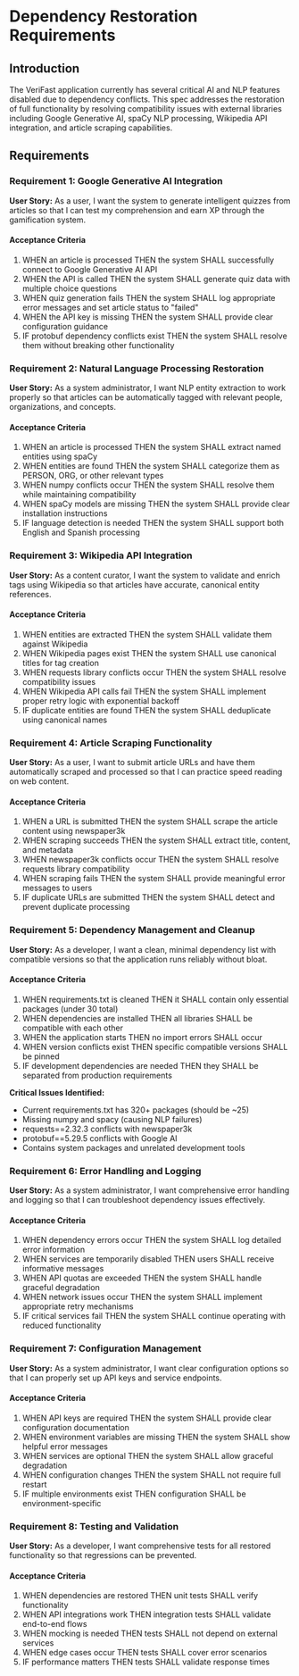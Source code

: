 # Dependency Restoration Requirements

## Introduction

The VeriFast application currently has several critical AI and NLP features disabled due to dependency conflicts. This spec addresses the restoration of full functionality by resolving compatibility issues with external libraries including Google Generative AI, spaCy NLP processing, Wikipedia API integration, and article scraping capabilities.

## Requirements

### Requirement 1: Google Generative AI Integration

**User Story:** As a user, I want the system to generate intelligent quizzes from articles so that I can test my comprehension and earn XP through the gamification system.

#### Acceptance Criteria

1. WHEN an article is processed THEN the system SHALL successfully connect to Google Generative AI API
2. WHEN the API is called THEN the system SHALL generate quiz data with multiple choice questions
3. WHEN quiz generation fails THEN the system SHALL log appropriate error messages and set article status to "failed"
4. WHEN the API key is missing THEN the system SHALL provide clear configuration guidance
5. IF protobuf dependency conflicts exist THEN the system SHALL resolve them without breaking other functionality

### Requirement 2: Natural Language Processing Restoration

**User Story:** As a system administrator, I want NLP entity extraction to work properly so that articles can be automatically tagged with relevant people, organizations, and concepts.

#### Acceptance Criteria

1. WHEN an article is processed THEN the system SHALL extract named entities using spaCy
2. WHEN entities are found THEN the system SHALL categorize them as PERSON, ORG, or other relevant types
3. WHEN numpy conflicts occur THEN the system SHALL resolve them while maintaining compatibility
4. WHEN spaCy models are missing THEN the system SHALL provide clear installation instructions
5. IF language detection is needed THEN the system SHALL support both English and Spanish processing

### Requirement 3: Wikipedia API Integration

**User Story:** As a content curator, I want the system to validate and enrich tags using Wikipedia so that articles have accurate, canonical entity references.

#### Acceptance Criteria

1. WHEN entities are extracted THEN the system SHALL validate them against Wikipedia
2. WHEN Wikipedia pages exist THEN the system SHALL use canonical titles for tag creation
3. WHEN requests library conflicts occur THEN the system SHALL resolve compatibility issues
4. WHEN Wikipedia API calls fail THEN the system SHALL implement proper retry logic with exponential backoff
5. IF duplicate entities are found THEN the system SHALL deduplicate using canonical names

### Requirement 4: Article Scraping Functionality

**User Story:** As a user, I want to submit article URLs and have them automatically scraped and processed so that I can practice speed reading on web content.

#### Acceptance Criteria

1. WHEN a URL is submitted THEN the system SHALL scrape the article content using newspaper3k
2. WHEN scraping succeeds THEN the system SHALL extract title, content, and metadata
3. WHEN newspaper3k conflicts occur THEN the system SHALL resolve requests library compatibility
4. WHEN scraping fails THEN the system SHALL provide meaningful error messages to users
5. IF duplicate URLs are submitted THEN the system SHALL detect and prevent duplicate processing

### Requirement 5: Dependency Management and Cleanup

**User Story:** As a developer, I want a clean, minimal dependency list with compatible versions so that the application runs reliably without bloat.

#### Acceptance Criteria

1. WHEN requirements.txt is cleaned THEN it SHALL contain only essential packages (under 30 total)
2. WHEN dependencies are installed THEN all libraries SHALL be compatible with each other
3. WHEN the application starts THEN no import errors SHALL occur
4. WHEN version conflicts exist THEN specific compatible versions SHALL be pinned
5. IF development dependencies are needed THEN they SHALL be separated from production requirements

**Critical Issues Identified:**
- Current requirements.txt has 320+ packages (should be ~25)
- Missing numpy and spacy (causing NLP failures)
- requests==2.32.3 conflicts with newspaper3k
- protobuf==5.29.5 conflicts with Google AI
- Contains system packages and unrelated development tools

### Requirement 6: Error Handling and Logging

**User Story:** As a system administrator, I want comprehensive error handling and logging so that I can troubleshoot dependency issues effectively.

#### Acceptance Criteria

1. WHEN dependency errors occur THEN the system SHALL log detailed error information
2. WHEN services are temporarily disabled THEN users SHALL receive informative messages
3. WHEN API quotas are exceeded THEN the system SHALL handle graceful degradation
4. WHEN network issues occur THEN the system SHALL implement appropriate retry mechanisms
5. IF critical services fail THEN the system SHALL continue operating with reduced functionality

### Requirement 7: Configuration Management

**User Story:** As a system administrator, I want clear configuration options so that I can properly set up API keys and service endpoints.

#### Acceptance Criteria

1. WHEN API keys are required THEN the system SHALL provide clear configuration documentation
2. WHEN environment variables are missing THEN the system SHALL show helpful error messages
3. WHEN services are optional THEN the system SHALL allow graceful degradation
4. WHEN configuration changes THEN the system SHALL not require full restart
5. IF multiple environments exist THEN configuration SHALL be environment-specific

### Requirement 8: Testing and Validation

**User Story:** As a developer, I want comprehensive tests for all restored functionality so that regressions can be prevented.

#### Acceptance Criteria

1. WHEN dependencies are restored THEN unit tests SHALL verify functionality
2. WHEN API integrations work THEN integration tests SHALL validate end-to-end flows
3. WHEN mocking is needed THEN tests SHALL not depend on external services
4. WHEN edge cases occur THEN tests SHALL cover error scenarios
5. IF performance matters THEN tests SHALL validate response times